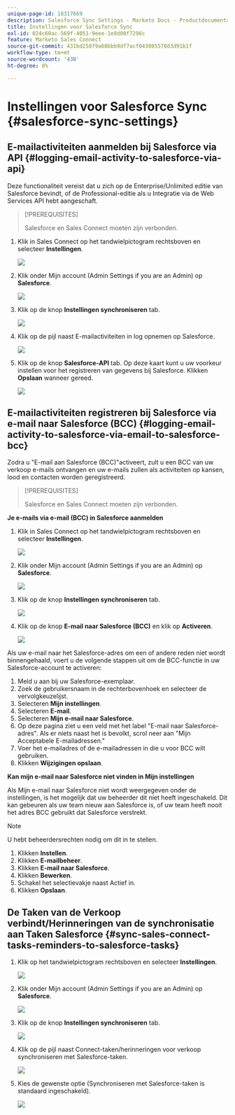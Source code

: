 ```yaml
---
unique-page-id: 18317669
description: Salesforce Sync Settings - Marketo Docs - Productdocumentatie
title: Instellingen voor Salesforce Sync
exl-id: 024c60ac-569f-4051-9eee-1e8d00f7296c
feature: Marketo Sales Connect
source-git-commit: 431bd258f9a68bbb9df7acf043085578d3d91b1f
workflow-type: tm+mt
source-wordcount: '438'
ht-degree: 0%

---
```


# Instellingen voor Salesforce Sync {#salesforce-sync-settings}

## E-mailactiviteiten aanmelden bij Salesforce via API {#logging-email-activity-to-salesforce-via-api}

Deze functionaliteit vereist dat u zich op de Enterprise/Unlimited editie van Salesforce bevindt, of de Professional-editie als u Integratie via de Web Services API hebt aangeschaft.

>[!PREREQUISITES]
>
>Salesforce en Sales Connect moeten zijn verbonden.

1. Klik in Sales Connect op het tandwielpictogram rechtsboven en selecteer **Instellingen**.

   ![](assets/one-2.png)

1. Klik onder Mijn account (Admin Settings if you are an Admin) op **Salesforce**.

   ![](assets/two-2.png)

1. Klik op de knop **Instellingen synchroniseren** tab.

   ![](assets/three-1.png)

1. Klik op de pijl naast E-mailactiviteiten in log opnemen op Salesforce.

   ![](assets/four-1.png)

1. Klik op de knop **Salesforce-API** tab. Op deze kaart kunt u uw voorkeur instellen voor het registreren van gegevens bij Salesforce. Klikken **Opslaan** wanneer gereed.

   ![](assets/five.png)

## E-mailactiviteiten registreren bij Salesforce via e-mail naar Salesforce (BCC) {#logging-email-activity-to-salesforce-via-email-to-salesforce-bcc}

Zodra u &quot;E-mail aan Salesforce (BCC)&quot;activeert, zult u een BCC van uw verkoop e-mails ontvangen en uw e-mails zullen als activiteiten op kansen, lood en contacten worden geregistreerd.

>[!PREREQUISITES]
>
>Salesforce en Sales Connect moeten zijn verbonden.

**Je e-mails via e-mail (BCC) in Salesforce aanmelden**

1. Klik in Sales Connect op het tandwielpictogram rechtsboven en selecteer **Instellingen**.

   ![](assets/one-3.png)

1. Klik onder Mijn account (Admin Settings if you are an Admin) op **Salesforce**.

   ![](assets/two-3.png)

1. Klik op de knop **Instellingen synchroniseren** tab.

   ![](assets/three-1.png)

1. Klik op de knop **E-mail naar Salesforce (BCC)** en klik op **Activeren**.

   ![](assets/six-2.png)

Als uw e-mail naar het Salesforce-adres om een of andere reden niet wordt binnengehaald, voert u de volgende stappen uit om de BCC-functie in uw Salesforce-account te activeren:

1. Meld u aan bij uw Salesforce-exemplaar.
1. Zoek de gebruikersnaam in de rechterbovenhoek en selecteer de vervolgkeuzelijst.
1. Selecteren **Mijn instellingen**.
1. Selecteren **E-mail**.
1. Selecteren **Mijn e-mail naar Salesforce**.
1. Op deze pagina ziet u een veld met het label &quot;E-mail naar Salesforce-adres&quot;. Als er niets naast het is bevolkt, scrol neer aan &quot;Mijn Acceptabele E-mailadressen.&quot;
1. Voer het e-mailadres of de e-mailadressen in die u voor BCC wilt gebruiken.
1. Klikken **Wijzigingen opslaan**.

**Kan mijn e-mail naar Salesforce niet vinden in Mijn instellingen**

Als Mijn e-mail naar Salesforce niet wordt weergegeven onder de instellingen, is het mogelijk dat uw beheerder dit niet heeft ingeschakeld. Dit kan gebeuren als uw team nieuw aan Salesforce is, of uw team heeft nooit het adres BCC gebruikt dat Salesforce verstrekt.

>[!NOTE]
>
>U hebt beheerdersrechten nodig om dit in te stellen.

1. Klikken **Instellen**.
1. Klikken **E-mailbeheer**.
1. Klikken **E-mail naar Salesforce**.
1. Klikken **Bewerken**.
1. Schakel het selectievakje naast Actief in.
1. Klikken **Opslaan**.

## De Taken van de Verkoop verbindt/Herinneringen van de synchronisatie aan Taken Salesforce {#sync-sales-connect-tasks-reminders-to-salesforce-tasks}

1. Klik op het tandwielpictogram rechtsboven en selecteer **Instellingen**.

   ![](assets/one-3.png)

1. Klik onder Mijn account (Admin Settings if you are an Admin) op **Salesforce**.

   ![](assets/two-2.png)

1. Klik op de knop **Instellingen synchroniseren** tab.

   ![](assets/three-1.png)

1. Klik op de pijl naast Connect-taken/herinneringen voor verkoop synchroniseren met Salesforce-taken.

   ![](assets/seven-2.png)

1. Kies de gewenste optie (Synchroniseren met Salesforce-taken is standaard ingeschakeld).

   ![](assets/eight.png)
